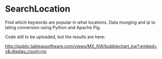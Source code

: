 SearchLocation
==============

Find which keywords are popular in what locations.  Data munging and ip to latlng conversion using Python and Apache Pig.

Code still to be uploaded, but the results are here:

http://public.tableausoftware.com/views/MX_KW/bubblechart_kw?:embed=y&:display_count=no

